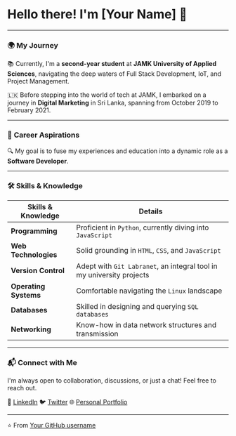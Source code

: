 # Hello there! I'm [Your Name] 🚀

---

### 🌍 **My Journey**

📚 Currently, I'm a **second-year student** at **JAMK University of Applied Sciences**, navigating the deep waters of Full Stack Development, IoT, and Project Management.

🇱🇰 Before stepping into the world of tech at JAMK, I embarked on a journey in **Digital Marketing** in Sri Lanka, spanning from October 2019 to February 2021.

---

### 💼 **Career Aspirations**

🔍 My goal is to fuse my experiences and education into a dynamic role as a **Software Developer**.

---

### 🛠 **Skills & Knowledge**

| Skills & Knowledge | Details |
|---|---|
| **Programming** | Proficient in `Python`, currently diving into `JavaScript` |
| **Web Technologies** | Solid grounding in `HTML`, `CSS`, and `JavaScript` |
| **Version Control** | Adept with `Git Labranet`, an integral tool in my university projects |
| **Operating Systems** | Comfortable navigating the `Linux` landscape |
| **Databases** | Skilled in designing and querying `SQL databases` |
| **Networking** | Know-how in data network structures and transmission |

---

### 📬 **Connect with Me**

I'm always open to collaboration, discussions, or just a chat! Feel free to reach out. 

💼 [LinkedIn](Your_LinkedIn_Profile_Link)
🐦 [Twitter](Your_Twitter_Profile_Link)
🌐 [Personal Portfolio](Your_Personal_Website_Link_if_You_Have_One)

---

⭐️ From [Your GitHub username](https://github.com/your_github_username)

